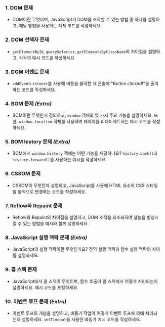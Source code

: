 ### 1. **DOM 문제**

- DOM이란 무엇이며, JavaScript가 DOM을 조작할 수 있는 방법 중 하나를 설명하고, 해당 방법을 사용하는 예제 코드를 작성하세요.

### 2. **DOM 선택자 문제**

- `getElementById`, `querySelector`, `getElementsByClassName`의 차이점을 설명하고, 각각의 예시 코드를 작성하세요.

### 3. **DOM 이벤트 문제**

- `addEventListener`를 사용해 버튼을 클릭할 때 콘솔에 "Button clicked!"를 출력하는 코드를 작성하세요.

### 4. **BOM 문제** _(Extra)_

- BOM이란 무엇인지 정의하고, `window` 객체의 몇 가지 주요 기능을 설명하세요. 또한, `window.location` 객체를 사용하여 페이지를 리다이렉트하는 예시 코드를 작성하세요.

### 5. **BOM history 문제** _(Extra)_

- BOM에서 `window.history` 객체는 어떤 기능을 제공하나요? `history.back()`과 `history.forward()`를 사용하는 예시를 작성하세요.

### 6. **CSSOM 문제**

- CSSOM이 무엇인지 설명하고, JavaScript를 사용해 HTML 요소의 CSS 스타일을 동적으로 변경하는 코드를 작성하세요.

### 7. **Reflow와 Repaint 문제**

- Reflow와 Repaint의 차이점을 설명하고, DOM 조작을 최소화하여 성능을 향상시킬 수 있는 방법을 예시와 함께 설명하세요.

### 8. **JavaScript 실행 맥락 문제** _(Extra)_

- JavaScript의 실행 맥락이란 무엇인가요? 전역 실행 맥락과 함수 실행 맥락의 차이를 설명하세요.

### 9. **콜 스택 문제**

- JavaScript에서 콜 스택이 무엇이며, 함수 호출이 콜 스택에서 어떻게 처리되는지 설명하세요. 예시 코드를 포함하세요.

### 10. **이벤트 루프 문제** _(Extra)_

- 이벤트 루프의 개념을 설명하고, 비동기 작업이 어떻게 이벤트 루프에 의해 처리되는지 설명하세요. `setTimeout`을 사용한 비동기 예시 코드를 작성하세요.
